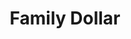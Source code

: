 ---
title: "Family Dollar"
url: /raleigh/family-dollar-south-wilmington-street/
shop: variety store
---